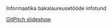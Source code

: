 Informaatika bakalaureusetööde infotund

[GitPitch slideshow](https://gitpitch.com/GertKanter/iaib/master)
